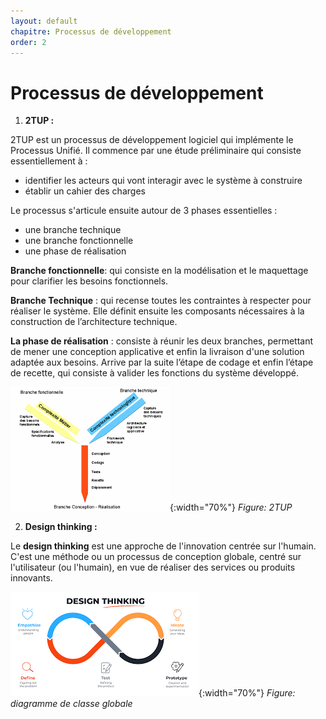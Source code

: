 ```yaml
---
layout: default
chapitre: Processus de développement
order: 2
---
```


# Processus de développement

1. **2TUP :**

2TUP est un processus de développement logiciel qui implémente le Processus Unifié. Il commence par une étude préliminaire qui consiste essentiellement à :
   - identifier les acteurs qui vont interagir avec le système à construire
   - établir un cahier des charges 

Le processus s'articule ensuite autour de 3 phases essentielles :
   - une branche technique
   - une branche fonctionnelle
   - une phase de réalisation

**Branche fonctionnelle**: qui consiste en la modélisation et le maquettage pour clarifier les besoins fonctionnels.

**Branche Technique** : qui recense toutes les contraintes à respecter pour réaliser le système. Elle définit ensuite les composants nécessaires à la construction de l’architecture technique.

**La phase de réalisation** : consiste à réunir les deux branches, permettant de mener une conception applicative et enfin la livraison d'une solution adaptée aux besoins. Arrive par la suite l’étape de codage et enfin l’étape de recette, qui consiste à valider les fonctions du système développé.

![2TUP](./images/2TUP.png){:width="70%"} *Figure: 2TUP*

2. **Design thinking :**

Le **design thinking** est une approche de l'innovation centrée sur l'humain. C'est une méthode ou un processus de conception globale, centré sur l'utilisateur (ou l'humain), en vue de réaliser des services ou produits innovants.

![Design thinking](./images/Design-thinking.png){:width="70%"} *Figure: diagramme de classe globale*

<!-- new slide -->

